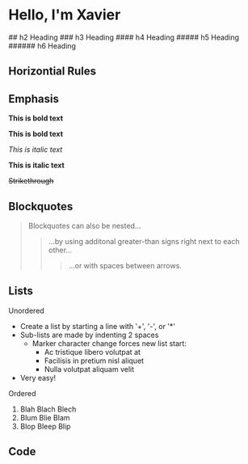 <h1> Hello, I'm Xavier </h1>
## h2 Heading 
### h3 Heading
#### h4 Heading
##### h5 Heading
###### h6 Heading


## Horizontial Rules




## Emphasis

**This is bold text**

__This is bold text__

*This is italic text*

__This is italic text__

~~Strikethrough~~


## Blockquotes


>Blockquotes can also be nested...
>>...by using additonal greater-than signs right next to each other...
> > > ...or with spaces between arrows.


## Lists

Unordered

+ Create a list by starting a line with '+', '-', or '*'
+ Sub-lists are made by indenting 2 spaces
  - Marker character change forces new list start:
    * Ac tristique libero volutpat at
    + Facilisis in pretium nisl aliquet
    - Nulla volutpat aliquam velit
 + Very easy!
 
 Ordered
 
 1. Blah Blach Blech
 2. Blum Blie Blam
 3. Blop Bleep Blip
 
 ## Code








